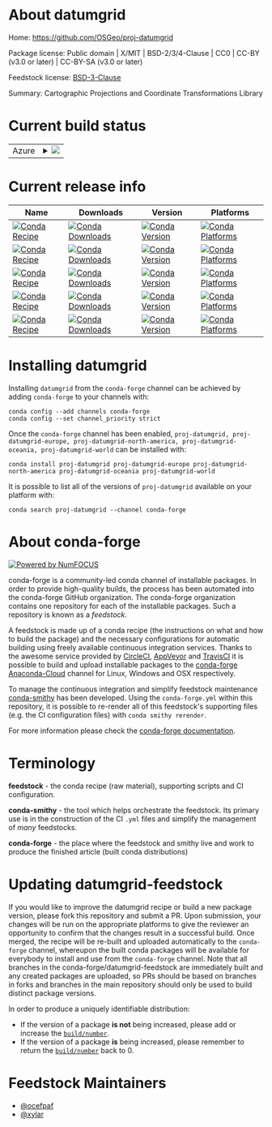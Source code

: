 About datumgrid
===============

Home: https://github.com/OSGeo/proj-datumgrid

Package license: Public domain | X/MIT | BSD-2/3/4-Clause | CC0 | CC-BY (v3.0 or later) | CC-BY-SA (v3.0 or later)

Feedstock license: [BSD-3-Clause](https://github.com/conda-forge/datumgrid-feedstock/blob/master/LICENSE.txt)

Summary: Cartographic Projections and Coordinate Transformations Library

Current build status
====================


<table>
    
  <tr>
    <td>Azure</td>
    <td>
      <details>
        <summary>
          <a href="https://dev.azure.com/conda-forge/feedstock-builds/_build/latest?definitionId=7047&branchName=master">
            <img src="https://dev.azure.com/conda-forge/feedstock-builds/_apis/build/status/datumgrid-feedstock?branchName=master">
          </a>
        </summary>
        <table>
          <thead><tr><th>Variant</th><th>Status</th></tr></thead>
          <tbody><tr>
              <td>linux_64</td>
              <td>
                <a href="https://dev.azure.com/conda-forge/feedstock-builds/_build/latest?definitionId=7047&branchName=master">
                  <img src="https://dev.azure.com/conda-forge/feedstock-builds/_apis/build/status/datumgrid-feedstock?branchName=master&jobName=linux&configuration=linux_64_" alt="variant">
                </a>
              </td>
            </tr><tr>
              <td>osx_64</td>
              <td>
                <a href="https://dev.azure.com/conda-forge/feedstock-builds/_build/latest?definitionId=7047&branchName=master">
                  <img src="https://dev.azure.com/conda-forge/feedstock-builds/_apis/build/status/datumgrid-feedstock?branchName=master&jobName=osx&configuration=osx_64_" alt="variant">
                </a>
              </td>
            </tr><tr>
              <td>win_64</td>
              <td>
                <a href="https://dev.azure.com/conda-forge/feedstock-builds/_build/latest?definitionId=7047&branchName=master">
                  <img src="https://dev.azure.com/conda-forge/feedstock-builds/_apis/build/status/datumgrid-feedstock?branchName=master&jobName=win&configuration=win_64_" alt="variant">
                </a>
              </td>
            </tr>
          </tbody>
        </table>
      </details>
    </td>
  </tr>
</table>

Current release info
====================

| Name | Downloads | Version | Platforms |
| --- | --- | --- | --- |
| [![Conda Recipe](https://img.shields.io/badge/recipe-proj--datumgrid-green.svg)](https://anaconda.org/conda-forge/proj-datumgrid) | [![Conda Downloads](https://img.shields.io/conda/dn/conda-forge/proj-datumgrid.svg)](https://anaconda.org/conda-forge/proj-datumgrid) | [![Conda Version](https://img.shields.io/conda/vn/conda-forge/proj-datumgrid.svg)](https://anaconda.org/conda-forge/proj-datumgrid) | [![Conda Platforms](https://img.shields.io/conda/pn/conda-forge/proj-datumgrid.svg)](https://anaconda.org/conda-forge/proj-datumgrid) |
| [![Conda Recipe](https://img.shields.io/badge/recipe-proj--datumgrid--europe-green.svg)](https://anaconda.org/conda-forge/proj-datumgrid-europe) | [![Conda Downloads](https://img.shields.io/conda/dn/conda-forge/proj-datumgrid-europe.svg)](https://anaconda.org/conda-forge/proj-datumgrid-europe) | [![Conda Version](https://img.shields.io/conda/vn/conda-forge/proj-datumgrid-europe.svg)](https://anaconda.org/conda-forge/proj-datumgrid-europe) | [![Conda Platforms](https://img.shields.io/conda/pn/conda-forge/proj-datumgrid-europe.svg)](https://anaconda.org/conda-forge/proj-datumgrid-europe) |
| [![Conda Recipe](https://img.shields.io/badge/recipe-proj--datumgrid--north--america-green.svg)](https://anaconda.org/conda-forge/proj-datumgrid-north-america) | [![Conda Downloads](https://img.shields.io/conda/dn/conda-forge/proj-datumgrid-north-america.svg)](https://anaconda.org/conda-forge/proj-datumgrid-north-america) | [![Conda Version](https://img.shields.io/conda/vn/conda-forge/proj-datumgrid-north-america.svg)](https://anaconda.org/conda-forge/proj-datumgrid-north-america) | [![Conda Platforms](https://img.shields.io/conda/pn/conda-forge/proj-datumgrid-north-america.svg)](https://anaconda.org/conda-forge/proj-datumgrid-north-america) |
| [![Conda Recipe](https://img.shields.io/badge/recipe-proj--datumgrid--oceania-green.svg)](https://anaconda.org/conda-forge/proj-datumgrid-oceania) | [![Conda Downloads](https://img.shields.io/conda/dn/conda-forge/proj-datumgrid-oceania.svg)](https://anaconda.org/conda-forge/proj-datumgrid-oceania) | [![Conda Version](https://img.shields.io/conda/vn/conda-forge/proj-datumgrid-oceania.svg)](https://anaconda.org/conda-forge/proj-datumgrid-oceania) | [![Conda Platforms](https://img.shields.io/conda/pn/conda-forge/proj-datumgrid-oceania.svg)](https://anaconda.org/conda-forge/proj-datumgrid-oceania) |
| [![Conda Recipe](https://img.shields.io/badge/recipe-proj--datumgrid--world-green.svg)](https://anaconda.org/conda-forge/proj-datumgrid-world) | [![Conda Downloads](https://img.shields.io/conda/dn/conda-forge/proj-datumgrid-world.svg)](https://anaconda.org/conda-forge/proj-datumgrid-world) | [![Conda Version](https://img.shields.io/conda/vn/conda-forge/proj-datumgrid-world.svg)](https://anaconda.org/conda-forge/proj-datumgrid-world) | [![Conda Platforms](https://img.shields.io/conda/pn/conda-forge/proj-datumgrid-world.svg)](https://anaconda.org/conda-forge/proj-datumgrid-world) |

Installing datumgrid
====================

Installing `datumgrid` from the `conda-forge` channel can be achieved by adding `conda-forge` to your channels with:

```
conda config --add channels conda-forge
conda config --set channel_priority strict
```

Once the `conda-forge` channel has been enabled, `proj-datumgrid, proj-datumgrid-europe, proj-datumgrid-north-america, proj-datumgrid-oceania, proj-datumgrid-world` can be installed with:

```
conda install proj-datumgrid proj-datumgrid-europe proj-datumgrid-north-america proj-datumgrid-oceania proj-datumgrid-world
```

It is possible to list all of the versions of `proj-datumgrid` available on your platform with:

```
conda search proj-datumgrid --channel conda-forge
```


About conda-forge
=================

[![Powered by
NumFOCUS](https://img.shields.io/badge/powered%20by-NumFOCUS-orange.svg?style=flat&colorA=E1523D&colorB=007D8A)](https://numfocus.org)

conda-forge is a community-led conda channel of installable packages.
In order to provide high-quality builds, the process has been automated into the
conda-forge GitHub organization. The conda-forge organization contains one repository
for each of the installable packages. Such a repository is known as a *feedstock*.

A feedstock is made up of a conda recipe (the instructions on what and how to build
the package) and the necessary configurations for automatic building using freely
available continuous integration services. Thanks to the awesome service provided by
[CircleCI](https://circleci.com/), [AppVeyor](https://www.appveyor.com/)
and [TravisCI](https://travis-ci.com/) it is possible to build and upload installable
packages to the [conda-forge](https://anaconda.org/conda-forge)
[Anaconda-Cloud](https://anaconda.org/) channel for Linux, Windows and OSX respectively.

To manage the continuous integration and simplify feedstock maintenance
[conda-smithy](https://github.com/conda-forge/conda-smithy) has been developed.
Using the ``conda-forge.yml`` within this repository, it is possible to re-render all of
this feedstock's supporting files (e.g. the CI configuration files) with ``conda smithy rerender``.

For more information please check the [conda-forge documentation](https://conda-forge.org/docs/).

Terminology
===========

**feedstock** - the conda recipe (raw material), supporting scripts and CI configuration.

**conda-smithy** - the tool which helps orchestrate the feedstock.
                   Its primary use is in the construction of the CI ``.yml`` files
                   and simplify the management of *many* feedstocks.

**conda-forge** - the place where the feedstock and smithy live and work to
                  produce the finished article (built conda distributions)


Updating datumgrid-feedstock
============================

If you would like to improve the datumgrid recipe or build a new
package version, please fork this repository and submit a PR. Upon submission,
your changes will be run on the appropriate platforms to give the reviewer an
opportunity to confirm that the changes result in a successful build. Once
merged, the recipe will be re-built and uploaded automatically to the
`conda-forge` channel, whereupon the built conda packages will be available for
everybody to install and use from the `conda-forge` channel.
Note that all branches in the conda-forge/datumgrid-feedstock are
immediately built and any created packages are uploaded, so PRs should be based
on branches in forks and branches in the main repository should only be used to
build distinct package versions.

In order to produce a uniquely identifiable distribution:
 * If the version of a package **is not** being increased, please add or increase
   the [``build/number``](https://docs.conda.io/projects/conda-build/en/latest/resources/define-metadata.html#build-number-and-string).
 * If the version of a package **is** being increased, please remember to return
   the [``build/number``](https://docs.conda.io/projects/conda-build/en/latest/resources/define-metadata.html#build-number-and-string)
   back to 0.

Feedstock Maintainers
=====================

* [@ocefpaf](https://github.com/ocefpaf/)
* [@xylar](https://github.com/xylar/)

